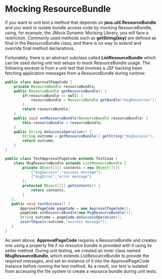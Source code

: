# Mocking ResourceBundle
If you want to unit test a method that depends on **java.util.ResourceBundle** and you want to isolate bundle access code by 
mocking ResourceBundle, using, for example, the JMock Dynamic Mocking Library, you will face a restriction. Commonly used 
methods such as **getString(key)** are defined as final in the ResourceBundle class, and there is no way to extend and override 
final method declarations.

Fortunately, there is an abstract subclass called **ListResourceBundle** which can be used during unit test setups to mock 
ResourceBundle usage. The following excerpt is from a unit test that involves a JSF backing bean fetching application 
messages from a ResourceBundle during runtime:

```java
public class ApprovalPageCode {
    private ResourceBundle resourceBundle;
    public ResourceBundle getResourceBundle() {
        if(resourceBundle == null) {
            resourceBundle = ResourceBundle.getBundle("msgResources");
        }
        return resourceBundle;
    }
    public void setResourceBundle(ResourceBundle resourceBundle) {
        this.resourceBundle = resourceBundle;
    }
    public String doSuccessOperation() {
        String outcome = getResourceBundle().getString("msgSuccess");
        return outcome;
    }
}

public class TestApprovalPageCode extends TestCase {
    class MsgResourceBundle extends ListResourceBundle {
        private Object[][] contents = new Object[][]{
            {"msgSuccess","success message"},
            {"msgError","error message"}
        };
        protected Object[][] getContents() {
            return contents;
        }
   };
   public void testSuccess() {
       ApprovalPageCode pageCode = new ApprovalPageCode();
       pageCode.setResourceBundle(new MsgResourceBundle());
       String outcome = pageCode.doSuccessOperation();
       assertEquals(outcome,"success message");
   }
}
```

As seen above, **ApprovalPageCode** requires a ResourceBundle and creates one using a property file if no resource bundle is 
provided with it using its setter method. During unit testing, we created an inner class named **MsgResourceBundle**, which 
extends ListResourceBundle to provide the required messages, and set an instance of it into the ApprovalPageCode instance 
before running the test method. As a result, our test is isolated from accessing the file system to create a resource 
bundle during unit tests.